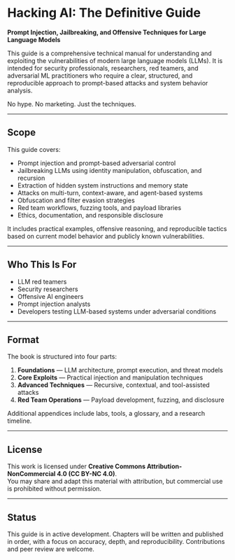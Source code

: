# Hacking AI: The Definitive Guide

**Prompt Injection, Jailbreaking, and Offensive Techniques for Large Language Models**

This guide is a comprehensive technical manual for understanding and exploiting the vulnerabilities of modern large language models (LLMs). It is intended for security professionals, researchers, red teamers, and adversarial ML practitioners who require a clear, structured, and reproducible approach to prompt-based attacks and system behavior analysis.

No hype. No marketing. Just the techniques.

---

## Scope

This guide covers:

- Prompt injection and prompt-based adversarial control
- Jailbreaking LLMs using identity manipulation, obfuscation, and recursion
- Extraction of hidden system instructions and memory state
- Attacks on multi-turn, context-aware, and agent-based systems
- Obfuscation and filter evasion strategies
- Red team workflows, fuzzing tools, and payload libraries
- Ethics, documentation, and responsible disclosure

It includes practical examples, offensive reasoning, and reproducible tactics based on current model behavior and publicly known vulnerabilities.

---

## Who This Is For

- LLM red teamers
- Security researchers
- Offensive AI engineers
- Prompt injection analysts
- Developers testing LLM-based systems under adversarial conditions

---

## Format

The book is structured into four parts:

1. **Foundations** — LLM architecture, prompt execution, and threat models
2. **Core Exploits** — Practical injection and manipulation techniques
3. **Advanced Techniques** — Recursive, contextual, and tool-assisted attacks
4. **Red Team Operations** — Payload development, fuzzing, and disclosure

Additional appendices include labs, tools, a glossary, and a research timeline.

---

## License

This work is licensed under **Creative Commons Attribution-NonCommercial 4.0 (CC BY-NC 4.0)**.  
You may share and adapt this material with attribution, but commercial use is prohibited without permission.

---

## Status

This guide is in active development. Chapters will be written and published in order, with a focus on accuracy, depth, and reproducibility. Contributions and peer review are welcome.
